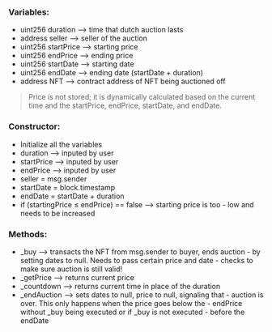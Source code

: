 ### Variables:

- uint256 duration --> time that dutch auction lasts 
- address seller --> seller of the auction 
- uint256 startPrice --> starting price 
- uint256 endPrice --> ending price 
- uint256 startDate --> starting date 
- uint256 endDate --> ending date (startDate + duration) 
- address NFT --> contract address of NFT being auctioned off 

> Price is not stored; it is dynamically calculated based on the current time and the startPrice, endPrice, startDate, and endDate. 

### Constructor:
- Initialize all the variables 
- duration --> inputed by user 
- startPrice --> inputed by user 
- endPrice --> inputed by user 
- seller = msg.sender 
- startDate = block.timestamp 
- endDate = startDate + duration 
- if (startingPrice ≤ endPrice) == false --> starting price is too - low and needs to be increased 

### Methods:
- _buy --> transacts the NFT from msg.sender to buyer, ends auction - by setting dates to null. Needs to pass certain price and date - checks to make sure auction is still valid! 
- _getPrice --> returns current price 
- _countdown --> returns current time in place of the duration 
- _endAuction --> sets dates to null, price to null, signaling that - auction is over. This only happens when the price goes below the - endPrice without _buy being executed or if _buy is not executed - before the endDate 
    


